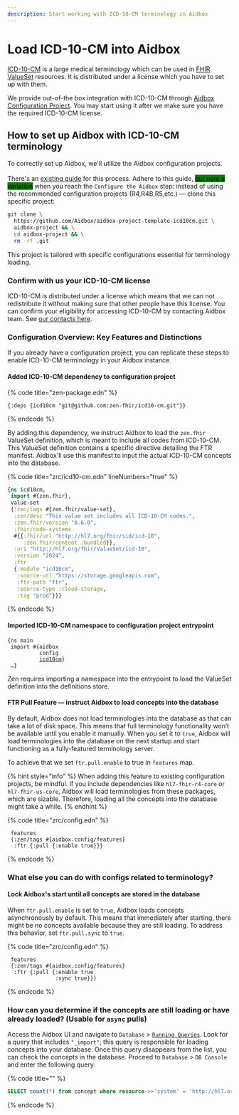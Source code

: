 ```yaml
---
description: Start working with ICD-10-CM terminology in Aidbox
---
```


# Load ICD-10-CM into Aidbox

[ICD-10-CM](https://www.cdc.gov/nchs/icd/icd-10-cm.htm) is a large medical terminology which can be used in [FHIR ValueSet](http://hl7.org/fhir/valueset.html) resources. It is distributed under a license which you have to set up with them.

We provide out-of-the box integration with ICD-10-CM through [Aidbox Configuration Project](../../aidbox-configuration/aidbox-zen-lang-project/). You may start using it after we make sure you have the required ICD-10-CM license.

## How to set up Aidbox with ICD-10-CM terminology

To correctly set up Aidbox, we'll utilize the Aidbox configuration projects. \
\
There's an [existing guide](../../getting-started/run-aidbox-locally-with-docker/) for this process. Adhere to this guide, <mark style="background-color:green;">but note a variation</mark> when you reach the `Configure the Aidbox` step: instead of using the recommended configuration projects (R4,R4B,R5,etc.) — clone this specific project:      &#x20;

```sh
git clone \
  https://github.com/Aidbox/aidbox-project-template-icd10cm.git \
  aidbox-project && \
  cd aidbox-project && \
  rm -rf .git
```

This project is tailored with specific configurations essential for terminology loading.

### Confirm with us your ICD-10-CM license

ICD-10-CM is distributed under a license which means that we can not redistribute it without making sure that other people have this license. You can confirm your eligibility for accessing ICD-10-CM by contacting Aidbox team. See [our contacts here](../../contact-us.md).

### Configuration Overview: Key Features and Distinctions

If you already have a configuration project, you can replicate these steps to enable ICD-10-CM terminology in your Aidbox instance.

#### Added ICD-10-CM dependency to configuration project

{% code title="zen-package.edn" %}
```
{:deps {icd10cm "git@github.com:zen-fhir/icd10-cm.git"}}
```
{% endcode %}

By adding this dependency, we instruct Aidbox to load the `zen.fhir` ValueSet definition, which is meant to include all codes from ICD-10-CM. This ValueSet definition contains a specific directive detailing the FTR manifest. Aidbox'll use this manifest to input the actual ICD-10-CM concepts into the database.

{% code title="zrc/icd10-cm.edn" lineNumbers="true" %}
```clojure
{ns icd10cm,
 import #{zen.fhir},
 value-set
 {:zen/tags #{zen.fhir/value-set},
  :zen/desc "This value set includes all ICD-10-CM codes.",
  :zen.fhir/version "0.6.0",
  :fhir/code-systems
  #{{:fhir/url "http://hl7.org/fhir/sid/icd-10",
     :zen.fhir/content :bundled}},
  :uri "http://hl7.org/fhir/ValueSet/icd-10",
  :version "2024",
  :ftr
  {:module "icd10cm",
   :source-url "https://storage.googleapis.com",
   :ftr-path "ftr",
   :source-type :cloud-storage,
   :tag "prod"}}}
```
{% endcode %}

#### Imported ICD-10-CM namespace to configuration project entrypoint

<pre><code>{ns main
 import #{aidbox
          config
          <a data-footnote-ref href="#user-content-fn-1">icd10cm</a>}
 …}
</code></pre>

Zen requires importing a namespace into the entrypoint to load the ValueSet definition into the definitions store.

#### FTR Pull Feature — instruct Aidbox to load concepts into the database

By default, Aidbox does not load terminologies into the database as that can take a lot of disk space. This means that full terminology functionality won’t be available until you enable it manually. When you set it to `true`, Aidbox will load terminologies into the database on the next startup and start functioning as a fully-featured terminology server.

To achieve that we set `ftr.pull.enable` to true in `features` map.

{% hint style="info" %}
When adding this feature to existing configuration projects, be mindful. If you include dependencies like `hl7-fhir-r4-core` or `hl7-fhir-us-core`, Aidbox will load terminologies from these packages, which are sizable. Therefore, loading all the concepts into the database might take a while.
{% endhint %}

{% code title="zrc/config.edn" %}
```
 features
 {:zen/tags #{aidbox.config/features}
  :ftr {:pull {:enable true}}}
```
{% endcode %}

### What else you can do with configs related to terminology?

#### Lock Aidbox's start until all concepts are stored in the database

When `ftr.pull.enable` is set to `true`, Aidbox loads concepts asynchronously by default. This means that immediately after starting, there might be no concepts available because they are still loading. To address this behavior, set `ftr.pull.sync` to `true`.

{% code title="zrc/config.edn" %}
```
 features
 {:zen/tags #{aidbox.config/features}
  :ftr {:pull {:enable true
               :sync true}}}
```
{% endcode %}

### How can you determine if the concepts are still loading or have already loaded? (Usable for `async` pulls)

Access the Aidbox UI and navigate to `Database` > [`Running Queries`](../../overview/aidbox-ui/db-queries.md). Look for a query that includes `"_import"`; this query is responsible for loading concepts into your database. Once this query disappears from the list, you can check the concepts in the database. Proceed to `Database` > `DB Console` and enter the following query:

{% code title="" %}
```sql
SELECT count(*) from concept where resource->>'system' = 'http://hl7.org/fhir/sid/icd-10'
```
{% endcode %}



[^1]: Namespace we've imported
